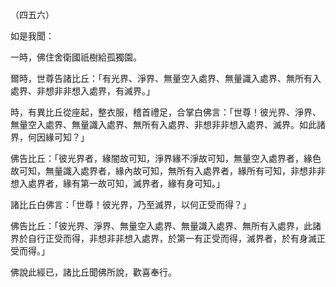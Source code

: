 （四五六）

如是我聞：

一時，佛住舍衛國祇樹給孤獨園。

爾時，世尊告諸比丘：「有光界、淨界、無量空入處界、無量識入處界、無所有入處界、非想非非想入處界，有滅界。」

時，有異比丘從座起，整衣服，稽首禮足，合掌白佛言：「世尊！彼光界、淨界、無量空入處界、無量識入處界、無所有入處界、非想非非想入處界、滅界。如此諸界，何因緣可知？」

佛告比丘：「彼光界者，緣闇故可知，淨界緣不淨故可知，無量空入處界者，緣色故可知，無量識入處界者，緣內故可知，無所有入處界者，緣所有可知，非想非非想入處界者，緣有第一故可知，滅界者，緣有身可知。」

諸比丘白佛言：「世尊！彼光界，乃至滅界，以何正受而得？」

佛告比丘：「彼光界、淨界、無量空入處界、無量識入處界、無所有入處界，此諸界於自行正受而得，非想非非想入處界，於第一有正受而得，滅界者，於有身滅正受而得。」

佛說此經已，諸比丘聞佛所說，歡喜奉行。



